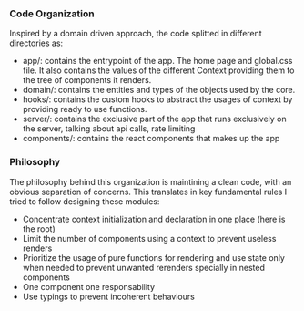 ### Code Organization
Inspired by a domain driven approach, the code splitted in different directories as:
- app/: contains the entrypoint of the app. The home page and global.css file. It also contains the values of the different Context providing them to the tree of components it renders.
- domain/: contains the entities and types of the objects used by the core.
- hooks/: contains the custom hooks to abstract the usages of context by providing ready to use functions.
- server/: contains the exclusive part of the app that runs exclusively on the server, talking about api calls, rate limiting
- components/: contains the react components that makes up the app

### Philosophy
The philosophy behind this organization is maintining a clean code, with an obvious separation of concerns. This translates in key fundamental rules I tried to follow designing these modules:
- Concentrate context initialization and declaration in one place (here is the root)
- Limit the number of components using a context to prevent useless renders
- Prioritize the usage of pure functions for rendering and use state only when needed to prevent unwanted rerenders specially in nested components
- One component one responsability
- Use typings to prevent incoherent behaviours
